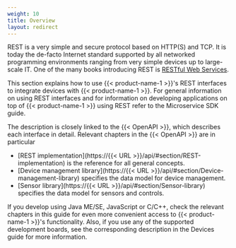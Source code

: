 ```yaml
---
weight: 10
title: Overview
layout: redirect
---
```


REST is a very simple and secure protocol based on HTTP(S) and TCP. It is today the de-facto Internet standard supported by all networked programming environments ranging from very simple devices up to large-scale IT. One of the many books introducing REST is [RESTful Web Services](http://oreilly.com/catalog/9780596529260).

This section explains how to use {{< product-name-1 >}}'s REST interfaces to integrate devices with {{< product-name-1 >}}. For general information on using REST interfaces and for information on developing applications on top of {{< product-name-1 >}} using REST refer to the Microservice SDK guide.

The description is closely linked to the {{< OpenAPI >}}, which describes each interface in detail. Relevant chapters in the {{< OpenAPI >}} are in particular

-   [REST implementation](https://{{< URL >}}/api/#section/REST-implementation) is the reference for all general concepts.
-   [Device management library](https://{{< URL >}}/api/#section/Device-management-library) specifies the data model for device management.
-   [Sensor library](https://{{< URL >}}/api/#section/Sensor-library) specifies the data model for sensors and controls.

If you develop using Java ME/SE, JavaScript or C/C++, check the relevant chapters in this guide for even more convenient access to {{< product-name-1 >}}'s functionality. Also, if you use any of the supported development boards, see the corresponding description in the Devices guide for more information.
